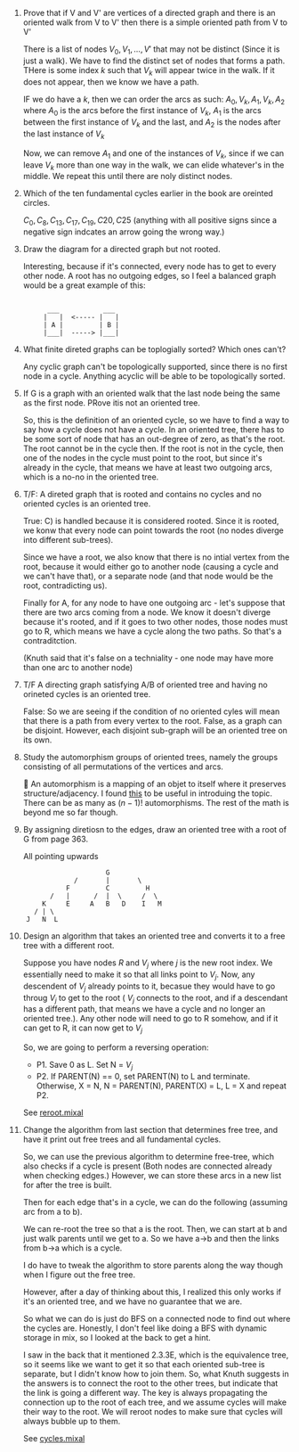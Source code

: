 1)  Prove that if V and V' are vertices of a directed graph and there is an oriented walk from V to V' then there is a simple oriented path from V to V'

    There is a list of nodes $V_0, V_1, ..., V'$ that may not be distinct (Since it is just a walk). We have to find the distinct set of nodes that forms a path. THere is some index $k$ such that $V_k$ will appear twice in the walk. If it does not appear, then we know we have a path. 

    IF we do have a $k$, then we can order the arcs as such: $A_0, V_k, A_1, V_k, A_2$ where $A_0$ is the arcs before the first instance of $V_k$, $A_1$ is the arcs between the first instance of $V_k$ and the last, and $A_2$ is the nodes after the last instance of $V_k$

    Now, we can remove $A_1$ and one of the instances of $V_k$, since if we can leave $V_k$ more than one way in the walk, we can elide whatever's in the middle. We repeat this until there are noly distinct nodes.

2)  Which of the ten fundamental cycles earlier in the book are oreinted circles.

    $C_0, C_8, C_13, C_17, C_19, C20, C25$ (anything with all positive signs since a negative sign indcates an arrow going the wrong way.)

3)  Draw the diagram for a directed graph but not rooted.

    Interesting, because if it's connected, every node has to get to every other node. A root has no outgoing edges, so I feel a balanced graph would be a great example of this:
    
    ```

          ___           ___
         |   |  <----- |   |
         | A |         | B |
         |___|  -----> |___|
    ```

4)  What finite direted graphs can be toplogially sorted? Which ones can't?

    Any cyclic graph can't be topologically supported, since there is no first node in a cycle. Anything acyclic will be able to be topologically sorted.

5)  If G is a graph with an oriented walk that the last node being the same as the first node. PRove itis not an oriented tree.

    So, this is the definition of an oriented cycle, so we have to find a way to say how a cycle does not have a cycle. In an oriented tree, there has to be some sort of node that has an out-degree of zero, as that's the root. The root cannot be in the cycle then. If the root is not in the cycle, then one of the nodes in the cycle must point to the root, but since it's already in the cycle, that means we have at least two outgoing arcs, which is a no-no in the oriented tree.


6)  T/F: A direted graph that is rooted and contains no cycles and no oriented cycles is an oriented tree.

    True: C) is handled because it is considered rooted. Since it is rooted, we konw that every node can point towards the root (no nodes diverge into different sub-trees). 

    Since we have a root, we also know that there is no intial vertex from the root, because it would either go to another node (causing a cycle and we can't have that), or a separate node (and that node would be the root, contradicting us).

    Finally for A, for any node to have one outgoing arc - let's suppose that there are two arcs coming from a node. We know it doesn't diverge because it's rooted, and if it goes to two other nodes, those nodes must go to R, which means we have a cycle along the two paths. So that's a contraditction.

    (Knuth said that it's false on a techniality - one node may have more than one arc to another node)

7)  T/F A directing graph satisfying A/B of oriented tree and having no orineted cycles is an oriented tree.


    False: So we are seeing if the condition of no oriented cyles will mean that there is a path from every vertex to the root. False, as a graph can be disjoint. However, each disjoint sub-graph will be an oriented tree on its own. 

8)  Study the automorphism groups of oriented trees, namely the groups consisting of all permutations of the vertices and arcs.

    :shrug: An automorphism is a mapping of an objet to itself where it preserves structure/adjacency. I found [this](https://www.birs.ca/workshops/2016/16w5048/files/Wagner.pdf) to be useful in introduing the topic. There can be as many as $(n-1)!$ automorphisms. The rest of the math is beyond me so far though.

9)  By assigning diretiosn to the edges, draw an oriented tree with a root of G from page 363.


    All pointing upwards
```
                        G
                /       |       \
              F         C         H
          /   |      /  |  \     /  \
        K     E     A   B   D    I   M
      / | \
    J   N  L
```

10) Design an algorithm that takes an oriented tree and converts it to a free tree with a different root.

    Suppose you have nodes $R$ and $V_j$ where $j$ is the new root index. We essentially need to make it so that all links point to $V_j$. Now, any descendent of $V_j$ already points to it, becasue they would have to go throug $V_j$ to get to the root ( $V_j$ connects to the root, and if a descendant has a different path, that means we have a cycle and no longer an oriented tree.). Any other node will need to go to R somehow, and if it can get to R, it can now get to $V_j$

    So, we are going to perform a reversing operation: 

    - P1. Save 0 as L. Set N =  $V_j$
    - P2. If PARENT(N) == 0, set PARENT(N) to L and terminate. Otherwise, X = N, N = PARENT(N), PARENT(X) = L, L = X and repeat P2.

    See [reroot.mixal](reroot.mixal)


11) Change the algorithm from last section that determines free tree, and have it print out free trees and all fundamental cycles.

    So, we can use the previous algorithm to determine free-tree, which also checks if a cycle is present (Both nodes are connected already when checking edges.)  However, we can store these arcs in a new list for after the tree is built.

    Then for each edge that's in a cycle, we can do the following (assuming arc from a to b).

    We can re-root the tree so that a is the root. Then, we can start at b and just walk parents until we get to a. So we have a->b and then the links from b->a which is a cycle.

    I do have to tweak the algorithm to store parents along the way though when I figure out the free tree.

    However, after a day of thinking about this, I realized this only works if it's an oriented tree, and we have no guarantee that we are.

    So what we can do is just do BFS on a connected node to find out where the cycles are. Honestly, I don't feel like doing a BFS with dynamic storage in mix, so I looked at the back to get a hint.

    I saw in the back that it mentioned 2.3.3E, which is the equivalence tree, so it seems like we want to get it so that each oriented sub-tree is separate, but I didn't know how to join them. So, what Knuth suggests in the answers is to connect the root to the other trees, but indicate that the link is going a different way. The key is always propagating the connection up to the root of each tree, and we assume cycles will make their way to the root. We will reroot nodes to make sure that cycles will always bubble up to them.

    See [cycles.mixal](cycles.mixal)